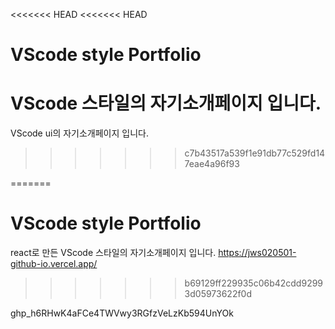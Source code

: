 <<<<<<< HEAD
<<<<<<< HEAD
# VScode style Portfolio
VScode 스타일의 자기소개페이지 입니다.
=======
VScode ui의 자기소개페이지 입니다.

>>>>>>> c7b43517a539f1e91db77c529fd147eae4a96f93



=======
# VScode style Portfolio
react로 만든 VScode 스타일의 자기소개페이지 입니다.
https://jws020501-github-io.vercel.app/
>>>>>>> b69129ff229935c06b42cdd92993d05973622f0d

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


